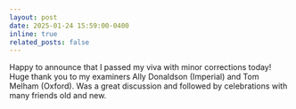 ```yaml
---
layout: post
date: 2025-01-24 15:59:00-0400
inline: true
related_posts: false
---
```


Happy to announce that I passed my viva with minor corrections today! Huge thank you to my examiners Ally Donaldson (Imperial) and Tom Melham (Oxford). Was a great discussion and followed by celebrations with many friends old and new.

